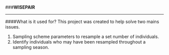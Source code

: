 ###**WISEPAIR**
* * *
####What is it used for?
This project was created to help solve two mains issues.  
1) Sampling scheme parameters to resample a set number of individuals.  
2) Identify individuals who may have been resampled throughout a sampling season.  
